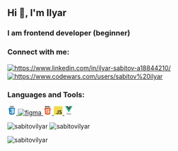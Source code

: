 
<h2>Hi 👋, I'm Ilyar</h2>
<h3>I am frontend developer (beginner)</h3>

<h3 align="left">Connect with me:</h3>
<p align="left">
<a href="https://www.linkedin.com/in/ilyar-sabitov-a18844210/" target="blank"><img align="center" src="https://raw.githubusercontent.com/rahuldkjain/github-profile-readme-generator/master/src/images/icons/Social/linked-in-alt.svg" alt="https://www.linkedin.com/in/ilyar-sabitov-a18844210/" height="20" width="20" /></a>  
<a href="https://www.codewars.com/users/Ilyar_S" target="blank"><img align="center" src="https://camo.githubusercontent.com/5334ac63cec7844521712c1f88727711dc1dc6a8b2a6ea85612408869f8dfef9/687474703a2f2f7777772e736f66746c61622e6e7475612e67722f7e6e69636b69652f696d616765732f6c6f676f2f636f6465776172732e706e67" alt="https://www.codewars.com/users/sabitov%20ilyar" height="20" width="20" /></a>
</p>

<h3 align="left">Languages and Tools:</h3>
<p align="left"> <a href="https://www.w3schools.com/css/" target="_blank" rel="noreferrer"> <img src="https://raw.githubusercontent.com/devicons/devicon/master/icons/css3/css3-original-wordmark.svg" alt="css3" width="20" height="20"/> </a> <a href="https://www.figma.com/" target="_blank" rel="noreferrer"> <img src="https://www.vectorlogo.zone/logos/figma/figma-icon.svg" alt="figma" width="20" height="20"/> </a> <a href="https://www.w3.org/html/" target="_blank" rel="noreferrer"> <img src="https://raw.githubusercontent.com/devicons/devicon/master/icons/html5/html5-original-wordmark.svg" alt="html5" width="20" height="20"/> </a> <a href="https://developer.mozilla.org/en-US/docs/Web/JavaScript" target="_blank" rel="noreferrer"> <img src="https://raw.githubusercontent.com/devicons/devicon/master/icons/javascript/javascript-original.svg" alt="javascript" width="20" height="20"/> </a> <a href="https://vuejs.org/" target="_blank" rel="noreferrer"> <img src="https://raw.githubusercontent.com/devicons/devicon/master/icons/vuejs/vuejs-original-wordmark.svg" alt="vuejs" width="20" height="20"/> </a> </p>

<p><img align="left" src="https://github-readme-stats.vercel.app/api/top-langs?username=sabitovilyar&show_icons=true&theme=dark&title_color=ffffff&text_color=c9c9c9&locale=en&layout=compact" alt="sabitovilyar" /></p>

<p>&nbsp;<img align="" src="https://github-readme-stats.vercel.app/api?username=sabitovilyar&show_icons=true&theme=dark&title_color=ffffff&text_color=c9c9c9&cache_seconds=1800&locale=en" alt="sabitovilyar" /></p>

<p><img align="" src="https://github-readme-streak-stats.herokuapp.com/?user=sabitovilyar&theme=dark" alt="sabitovilyar" /></p>


